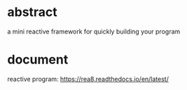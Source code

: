 # abstract
a mini reactive framework for quickly building your program

# document
reactive program: https://rea8.readthedocs.io/en/latest/
